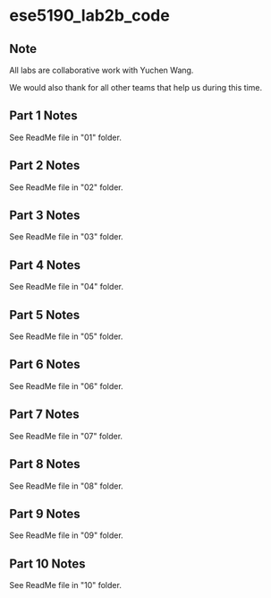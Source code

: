 # ese5190_lab2b_code 
## Note
All labs are collaborative work with Yuchen Wang. 

We would also thank for all other teams that help us during this time.

## Part 1 Notes
See ReadMe file in "01" folder.

## Part 2 Notes
See ReadMe file in "02" folder.

## Part 3 Notes
See ReadMe file in "03" folder.

## Part 4 Notes
See ReadMe file in "04" folder.

## Part 5 Notes
See ReadMe file in "05" folder.

## Part 6 Notes
See ReadMe file in "06" folder.

## Part 7 Notes
See ReadMe file in "07" folder.

## Part 8 Notes
See ReadMe file in "08" folder.

## Part 9 Notes
See ReadMe file in "09" folder.

## Part 10 Notes
See ReadMe file in "10" folder.
